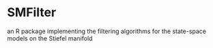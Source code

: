 # SMFilter
an R package implementing the filtering algorithms for the state-space models on the Stiefel manifold
